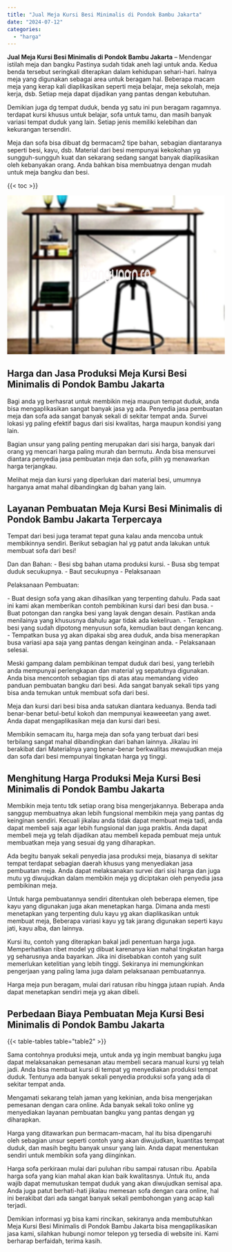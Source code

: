 ```yaml
---
title: "Jual Meja Kursi Besi Minimalis di Pondok Bambu Jakarta"
date: "2024-07-12"
categories: 
  - "harga"
---
```


**Jual Meja Kursi Besi Minimalis di Pondok Bambu Jakarta** – Mendengar istilah meja dan bangku Pastinya sudah tidak aneh lagi untuk anda. Kedua benda tersebut seringkali diterapkan dalam kehidupan sehari-hari. halnya meja yang digunakan sebagai area untuk beragam hal. Beberapa macam meja yang kerap kali diaplikasikan seperti meja belajar, meja sekolah, meja kerja, dsb. Setiap meja dapat dijadikan yang pantas dengan kebutuhan.

Demikian juga dg tempat duduk, benda yg satu ini pun beragam ragamnya. terdapat kursi khusus untuk belajar, sofa untuk tamu, dan masih banyak variasi tempat duduk yang lain. Setiap jenis memiliki kelebihan dan kekurangan tersendiri.

Meja dan sofa bisa dibuat dg bermacam2 tipe bahan, sebagian diantaranya seperti besi, kayu, dsb. Material dari besi mempunyai kekokohan yg sungguh-sungguh kuat dan sekarang sedang sangat banyak diaplikasikan oleh kebanyakan orang. Anda bahkan bisa membuatnya dengan mudah untuk meja bangku dan besi.

{{< toc >}}

![Jual Meja Kursi Besi Minimalis di Pondok Bambu Jakarta](/images/jual-meja-besi-murah24.png)

## Harga dan Jasa Produksi Meja Kursi Besi Minimalis di Pondok Bambu Jakarta

Bagi anda yg berhasrat untuk membikin meja maupun tempat duduk, anda bisa mengaplikasikan sangat banyak jasa yg ada. Penyedia jasa pembuatan meja dan sofa ada sangat banyak sekali di sekitar tempat anda. Survei lokasi yg paling efektif bagus dari sisi kwalitas, harga maupun kondisi yang lain.

Bagian unsur yang paling penting merupakan dari sisi harga, banyak dari orang yg mencari harga paling murah dan bermutu. Anda bisa mensurvei diantara penyedia jasa pembuatan meja dan sofa, pilih yg menawarkan harga terjangkau.

Melihat meja dan kursi yang diperlukan dari material besi, umumnya harganya amat mahal dibandingkan dg bahan yang lain.

## Layanan Pembuatan Meja Kursi Besi Minimalis di Pondok Bambu Jakarta Terpercaya

Tempat dari besi juga teramat tepat guna kalau anda mencoba untuk membikinnya sendiri. Berikut sebagian hal yg patut anda lakukan untuk membuat sofa dari besi!

Dan dan Bahan: - Besi sbg bahan utama produksi kursi. - Busa sbg tempat duduk secukupnya. - Baut secukupnya - Pelaksanaan

Pelaksanaan Pembuatan:

\- Buat design sofa yang akan dihasilkan yang terpenting dahulu. Pada saat ini kami akan memberikan contoh pembikinan kursi dari besi dan busa. - Buat potongan dan rangka besi yang layak dengan desain. Pastikan anda menilainya yang khususnya dahulu agar tidak ada kekeliruan. - Terapkan besi yang sudah dipotong menyusun sofa, kemudian baut dengan kencang. - Tempatkan busa yg akan dipakai sbg area duduk, anda bisa menerapkan busa variasi apa saja yang pantas dengan keinginan anda. - Pelaksanaan selesai.

Meski gampang dalam pembikinan tempat duduk dari besi, yang terlebih anda mempunyai perlengkapan dan material yg sepatutnya digunakan. Anda bisa mencontoh sebagian tips di atas atau memandang video panduan pembuatan bangku dari besi. Ada sangat banyak sekali tips yang bisa anda temukan untuk membuat sofa dari besi.

Meja dan kursi dari besi bisa anda satukan diantara keduanya. Benda tadi benar-benar betul-betul kokoh dan mempunyai keaweeetan yang awet. Anda dapat mengaplikasikan meja dan kursi dari besi.

Membikin semacam itu, harga meja dan sofa yang terbuat dari besi terbilang sangat mahal dibandingkan dari bahan lainnya. Jikalau ini berakibat dari Materialnya yang benar-benar berkwalitas mewujudkan meja dan sofa dari besi mempunyai tingkatan harga yg tinggi.

## Menghitung Harga Produksi Meja Kursi Besi Minimalis di Pondok Bambu Jakarta

Membikin meja tentu tdk setiap orang bisa mengerjakannya. Beberapa anda sanggup membuatnya akan lebih fungsional membikin meja yang pantas dg keinginan sendiri. Kecuali jikalau anda tidak dapat membuat meja tadi, anda dapat membeli saja agar lebih fungsional dan juga praktis. Anda dapat membeli meja yg telah dijadikan atau membeli kepada pembuat meja untuk membuatkan meja yang sesuai dg yang diharapkan.

Ada begitu banyak sekali penyedia jasa produksi meja, biasanya di sekitar tempat terdapat sebagian daerah khusus yang menyediakan jasa pembuatan meja. Anda dapat melaksanakan survei dari sisi harga dan juga mutu yg diwujudkan dalam membikin meja yg diciptakan oleh penyedia jasa pembikinan meja.

Untuk harga pembuatannya sendiri ditentukan oleh beberapa elemen, tipe kayu yang digunakan juga akan menetapkan harga. Dimana anda mesti menetapkan yang terpenting dulu kayu yg akan diaplikasikan untuk membuat meja, Beberapa variasi kayu yg tak jarang digunakan seperti kayu jati, kayu alba, dan lainnya.

Kursi itu, contoh yang diterapkan bakal jadi penentuan harga juga. Memperhatikan ribet model yg dibuat karenanya kian mahal tingkatan harga yg seharusnya anda bayarkan. Jika ini disebabkan contoh yang sulit memerlukan ketelitian yang lebih tinggi. Sekiranya ini memungkinkan pengerjaan yang paling lama juga dalam pelaksanaan pembuatannya.

Harga meja pun beragam, mulai dari ratusan ribu hingga jutaan rupiah. Anda dapat menetapkan sendiri meja yg akan dibeli.

## Perbedaan Biaya Pembuatan Meja Kursi Besi Minimalis di Pondok Bambu Jakarta

{{< table-tables table="table2" >}}

Sama contohnya produksi meja, untuk anda yg ingin membuat bangku juga dapat melaksanakan pemesanan atau membeli secara manual kursi yg telah jadi. Anda bisa membuat kursi di tempat yg menyediakan produksi tempat duduk. Tentunya ada banyak sekali penyedia produksi sofa yang ada di sekitar tempat anda.

Mengamati sekarang telah jaman yang kekinian, anda bisa mengerjakan pemesanan dengan cara online. Ada banyak sekali toko online yg menyediakan layanan pembuatan bangku yang pantas dengan yg diharapkan.

Harga yang ditawarkan pun bermacam-macam, hal itu bisa dipengaruhi oleh sebagian unsur seperti contoh yang akan diwujudkan, kuantitas tempat duduk, dan masih begitu banyak unsur yang lain. Anda dapat menentukan sendiri untuk membikin sofa yang diinginkan.

Harga sofa perkiraan mulai dari puluhan ribu sampai ratusan ribu. Apabila harga sofa yang kian mahal akan kian baik kwalitasnya. Untuk itu, anda wajib dapat memutuskan tempat duduk yang akan diwujudkan semisal apa. Anda juga patut berhati-hati jikalau memesan sofa dengan cara online, hal ini berakibat dari ada sangat banyak sekali pembohongan yang acap kali terjadi.

Demikian informasi yg bisa kami rincikan, sekiranya anda membutuhkan Meja Kursi Besi Minimalis di Pondok Bambu Jakarta bisa mengaplikasikan jasa kami, silahkan hubungi nomor telepon yg tersedia di website ini. Kami berharap berfaidah, terima kasih.

